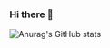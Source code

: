 ### Hi there 👋

![Anurag's GitHub stats](https://github-readme-stats.vercel.app/api?username=Raskc&show_icons=true&theme=radical)
